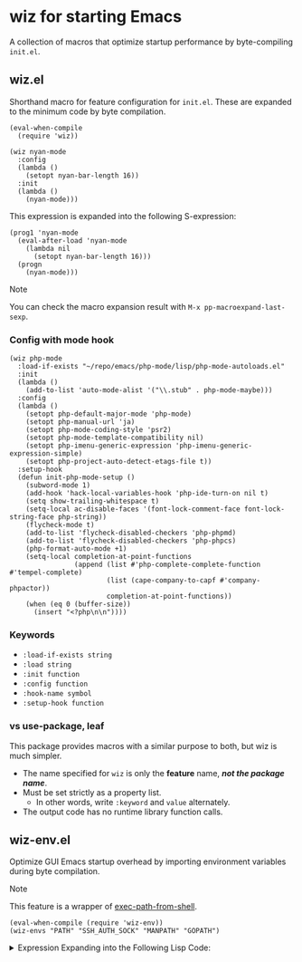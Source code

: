 # wiz for starting Emacs

A collection of macros that optimize startup performance by byte-compiling `init.el`.

## wiz.el

Shorthand macro for feature configuration for `init.el`. These are expanded to the minimum code by byte compilation.

```emacs-lisp
(eval-when-compile
  (require 'wiz))

(wiz nyan-mode
  :config
  (lambda ()
    (setopt nyan-bar-length 16))
  :init
  (lambda ()
    (nyan-mode)))
```

This expression is expanded into the following S-expression:

```emacs-lisp
(prog1 'nyan-mode
  (eval-after-load 'nyan-mode
    (lambda nil
      (setopt nyan-bar-length 16)))
  (progn
    (nyan-mode)))
```

> [!NOTE]
> You can check the macro expansion result with `M-x pp-macroexpand-last-sexp`.

### Config with mode hook

```emacs-lisp
(wiz php-mode
  :load-if-exists "~/repo/emacs/php-mode/lisp/php-mode-autoloads.el"
  :init
  (lambda ()
    (add-to-list 'auto-mode-alist '("\\.stub" . php-mode-maybe)))
  :config
  (lambda ()
    (setopt php-default-major-mode 'php-mode)
    (setopt php-manual-url 'ja)
    (setopt php-mode-coding-style 'psr2)
    (setopt php-mode-template-compatibility nil)
    (setopt php-imenu-generic-expression 'php-imenu-generic-expression-simple)
    (setopt php-project-auto-detect-etags-file t))
  :setup-hook
  (defun init-php-mode-setup ()
    (subword-mode 1)
    (add-hook 'hack-local-variables-hook 'php-ide-turn-on nil t)
    (setq show-trailing-whitespace t)
    (setq-local ac-disable-faces '(font-lock-comment-face font-lock-string-face php-string))
    (flycheck-mode t)
    (add-to-list 'flycheck-disabled-checkers 'php-phpmd)
    (add-to-list 'flycheck-disabled-checkers 'php-phpcs)
    (php-format-auto-mode +1)
    (setq-local completion-at-point-functions
                (append (list #'php-complete-complete-function #'tempel-complete)
                        (list (cape-company-to-capf #'company-phpactor))
                        completion-at-point-functions))
    (when (eq 0 (buffer-size))
      (insert "<?php\n\n"))))
```

### Keywords

 * `:load-if-exists string`
 * `:load string`
 * `:init function`
 * `:config function`
 * `:hook-name symbol`
 * `:setup-hook function`

### vs use-package, leaf

This package provides macros with a similar purpose to both, but wiz is much simpler.

 * The name specified for `wiz` is only the **feature** name, ***not the package name***.
 * Must be set strictly as a property list.
   * In other words, write `:keyword` and `value` alternately.
 * The output code has no runtime library function calls.

## wiz-env.el

Optimize GUI Emacs startup overhead by importing environment variables during byte compilation.

> [!NOTE]
> This feature is a wrapper of [exec-path-from-shell](https://github.com/purcell/exec-path-from-shell).

```emacs-lisp
(eval-when-compile (require 'wiz-env))
(wiz-envs "PATH" "SSH_AUTH_SOCK" "MANPATH" "GOPATH")
```

<details>
<summary>Expression Expanding into the Following Lisp Code:</summary>

```emacs-lisp
(unless window-system
  (prog1
      (list "PATH" "TEST_SERVER" "SSH_AUTH_SOCK" "SSH_AGENT_PID" "MANPATH" "GOROOT" "GOPATH")
    (setenv "PATH" "/opt/homebrew/bin:/opt/homebrew/sbin:/Users/megurine/local/bin:/usr/bin:/bin:/usr/sbin:/sbin")
    (setq exec-path
          (list "/opt/homebrew/bin/" "/opt/homebrew/sbin/" "/Users/megurine/local/bin/" "/usr/bin/" "/bin/" "/usr/sbin/" "/sbin/" exec-directory))
    (setenv "SSH_AUTH_SOCK" "/private/tmp/com.apple.launchd.hHAlJWPYt1/Listeners")
    (setenv "MANPATH" "/opt/homebrew/share/man:/usr/share/man:/usr/local/share/man:/opt/homebrew/share/man:")
    (setenv "GOPATH" "/Users/megurine/repo/go")))
```

</details>

